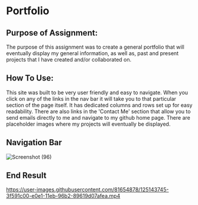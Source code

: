 # Portfolio

## Purpose of Assignment:

The purpose of this assignment was to create a general portfolio that will eventually display my general information, as well as, past and present projects that I have created and/or collaborated on. 

## How To Use:

This site was built to be very user friendly and easy to navigate. When you click on any of the links in the nav bar it will take you to that particular section of the page itself. It has dedicated columns and rows set up for easy readability. There are also links in the 'Contact Me' section that allow you to send emails directly to me and navigate to my github home page. There are placeholder images where my projects will eventually be displayed.

## Navigation Bar

![Screenshot (96)](https://user-images.githubusercontent.com/81654878/123017544-6bab3380-d392-11eb-86ec-0ddaef3b1a42.png)

## End Result
https://user-images.githubusercontent.com/81654878/125143745-3f591c00-e0e1-11eb-96b2-89619d07afea.mp4




